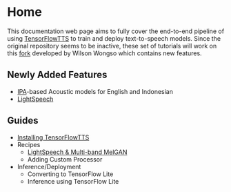 # Home

This documentation web page aims to fully cover the end-to-end pipeline of using [TensorFlowTTS](https://github.com/TensorSpeech/TensorFlowTTS/) to train and deploy text-to-speech models. Since the original repository seems to be inactive, these set of tutorials will work on this [fork](https://github.com/w11wo/TensorFlowTTS/) developed by Wilson Wongso which contains new features.

## Newly Added Features

- [IPA](https://en.wikipedia.org/wiki/International_Phonetic_Alphabet)-based Acoustic models for English and Indonesian
- [LightSpeech](https://arxiv.org/abs/2102.04040)

## Guides

- [Installing TensorFlowTTS](./installation)
- Recipes
    - [LightSpeech & Multi-band MelGAN](./recipes/lightspeech-mbmelgan/intro)
    - Adding Custom Processor
- Inference/Deployment
    - Converting to TensorFlow Lite
    - Inference using TensorFlow Lite
